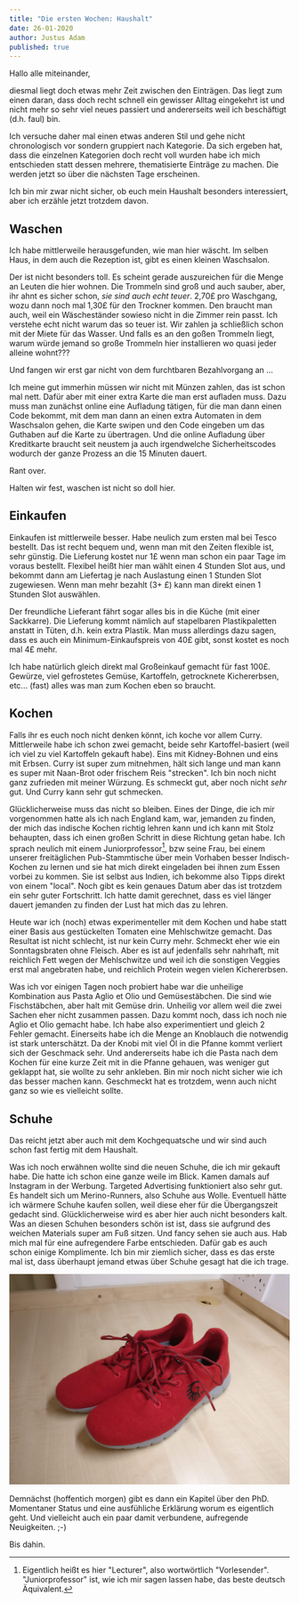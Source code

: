 ```yaml
---
title: "Die ersten Wochen: Haushalt"
date: 26-01-2020
author: Justus Adam
published: true
---
```


Hallo alle miteinander,

diesmal liegt doch etwas mehr Zeit zwischen den Einträgen. Das liegt zum einen
daran, dass doch recht schnell ein gewisser Alltag eingekehrt ist und nicht mehr
so sehr viel neues passiert und andererseits weil ich beschäftigt (d.h. faul)
bin.

Ich versuche daher mal einen etwas anderen Stil und gehe nicht chronologisch vor
sondern gruppiert nach Kategorie. Da sich ergeben hat, dass die einzelnen
Kategorien doch recht voll wurden habe ich mich entschieden statt dessen
mehrere, thematisierte Einträge zu machen. Die werden jetzt so über die nächsten
Tage erscheinen.

Ich bin mir zwar nicht sicher, ob euch mein Haushalt besonders interessiert,
aber ich erzähle jetzt trotzdem davon.

## Waschen

Ich habe mittlerweile herausgefunden, wie man hier wäscht. Im selben Haus, in
dem auch die Rezeption ist, gibt es einen kleinen Waschsalon.

Der ist nicht besonders toll. Es scheint gerade auszureichen für die Menge an
Leuten die hier wohnen. Die Trommeln sind groß und auch sauber, aber, ihr ahnt es
sicher schon, *sie sind auch echt teuer*. 2,70£ pro Waschgang, wozu dann noch
mal 1,30£ für den Trockner kommen. Den braucht man auch, weil ein Wäscheständer
sowieso nicht in die Zimmer rein passt. Ich verstehe echt nicht warum das so teuer
ist. Wir zahlen ja schließlich schon mit der Miete für das Wasser. Und falls es an
den goßen Trommeln liegt, warum würde jemand so große Trommeln hier installieren
wo quasi jeder alleine wohnt???

Und fangen wir erst gar nicht von dem furchtbaren Bezahlvorgang an ...

Ich meine gut immerhin müssen wir nicht mit Münzen zahlen, das ist schon mal
nett. Dafür aber mit einer extra Karte die man erst aufladen muss. Dazu muss man
zunächst online eine Aufladung tätigen, für die man dann einen Code bekommt, mit
dem man dann an einen extra Automaten in dem Waschsalon gehen, die Karte swipen
und den Code eingeben um das Guthaben auf die Karte zu übertragen. Und die
online Aufladung über Kreditkarte braucht seit neustem ja auch irgendwelche
Sicherheitscodes wodurch der ganze Prozess an die 15 Minuten dauert.

Rant over.

Halten wir fest, waschen ist nicht so doll hier.

## Einkaufen

Einkaufen ist mittlerweile besser. Habe neulich zum ersten mal bei Tesco
bestellt. Das ist recht bequem und, wenn man mit den Zeiten flexible ist, sehr
günstig. Die Lieferung kostet nur 1£ wenn man schon ein paar Tage im voraus
bestellt. Flexibel heißt hier man wählt einen 4 Stunden Slot aus, und bekommt
dann am Liefertag je nach Auslastung einen 1 Stunden Slot zugewiesen. Wenn man
mehr bezahlt (3+ £) kann man direkt einen 1 Stunden Slot auswählen.

Der freundliche Lieferant fährt sogar alles bis in die Küche (mit einer
Sackkarre). Die Lieferung kommt nämlich auf stapelbaren Plastikpaletten anstatt
in Tüten, d.h. kein extra Plastik. Man muss allerdings dazu sagen, dass es auch
ein Minimum-Einkaufspreis von 40£ gibt, sonst kostet es noch mal 4£ mehr.

Ich habe natürlich gleich direkt mal Großeinkauf gemacht für fast 100£. Gewürze,
viel gefrostetes Gemüse, Kartoffeln, getrocknete Kichererbsen, etc... (fast)
alles was man zum Kochen eben so braucht.


## Kochen

Falls ihr es euch noch nicht denken könnt, ich koche vor allem Curry.
Mittlerweile habe ich schon zwei gemacht, beide sehr Kartoffel-basiert (weil ich
viel zu viel Kartoffeln gekauft habe). Eins mit Kidney-Bohnen und eins mit
Erbsen. Curry ist super zum mitnehmen, hält sich lange und man kann es super mit
Naan-Brot oder frischem Reis "strecken". Ich bin noch nicht ganz zufrieden mit
meiner Würzung. Es schmeckt gut, aber noch nicht *sehr* gut. Und Curry kann sehr
gut schmecken.

Glücklicherweise muss das nicht so bleiben. Eines der Dinge, die ich mir
vorgenommen hatte als ich nach England kam, war, jemanden zu finden, der mich das
indische Kochen richtig lehren kann und ich kann mit Stolz behaupten, dass ich
einen großen Schritt in diese Richtung getan habe. Ich sprach neulich mit einem
Juniorprofessor[^1], bzw seine Frau, bei einem unserer freitäglichen
Pub-Stammtische über mein Vorhaben besser Indisch-Kochen zu lernen und sie hat
mich direkt eingeladen bei ihnen zum Essen vorbei zu kommen. Sie ist selbst aus
Indien, ich bekomme also Tipps direkt von einem "local". Noch gibt es kein
genaues Datum aber das ist trotzdem ein sehr guter Fortschritt. Ich hatte damit
gerechnet, dass es viel länger dauert jemanden zu finden der Lust hat mich das
zu lehren.

[^1]: Eigentlich heißt es hier "Lecturer", also wortwörtlich "Vorlesender".
    "Juniorprofessor" ist, wie ich mir sagen lassen habe, das beste deutsch
    Äquivalent.

Heute war ich (noch) etwas experimenteller mit dem Kochen und habe statt einer
Basis aus gestückelten Tomaten eine Mehlschwitze gemacht. Das Resultat ist nicht
schlecht, ist nur kein Curry mehr. Schmeckt eher wie ein Sonntagsbraten ohne
Fleisch. Aber es ist auf jedenfalls sehr nahrhaft, mit reichlich Fett wegen der
Mehlschwitze und weil ich die sonstigen Veggies erst mal angebraten habe, und
reichlich Protein wegen vielen Kichererbsen.

Was ich vor einigen Tagen noch probiert habe war die unheilige Kombination aus
Pasta Aglio et Olio und Gemüsestäbchen. Die sind wie Fischstäbchen, aber halt
mit Gemüse drin. Unheilig vor allem weil die zwei Sachen eher nicht zusammen
passen. Dazu kommt noch, dass ich noch nie Aglio et Olio gemacht habe. Ich habe
also experimentiert und gleich 2 Fehler gemacht. Einerseits habe ich die Menge
an Knoblauch die notwendig ist stark unterschätzt. Da der Knobi mit viel Öl in
die Pfanne kommt verliert sich der Geschmack sehr. Und andererseits habe ich die
Pasta nach dem Kochen für eine kurze Zeit mit in die Pfanne gehauen, was weniger
gut geklappt hat, sie wollte zu sehr ankleben. Bin mir noch nicht sicher wie ich
das besser machen kann. Geschmeckt hat es trotzdem, wenn auch nicht ganz so wie
es vielleicht sollte.


## Schuhe

Das reicht jetzt aber auch mit dem Kochgequatsche und wir sind auch schon fast
fertig mit dem Haushalt.

Was ich noch erwähnen wollte sind die neuen Schuhe, die ich mir gekauft habe.
Die hatte ich schon eine ganze weile im Blick. Kamen damals auf Instagram in der
Werbung. Targeted Advertising funktioniert also sehr gut. Es handelt sich um
Merino-Runners, also Schuhe aus Wolle. Eventuell hätte ich wärmere Schuhe kaufen
sollen, weil diese eher für die Übergangszeit gedacht sind. Glücklicherweise
wird es aber hier auch nicht besonders kalt. Was an diesen Schuhen besonders
schön ist ist, dass sie aufgrund des weichen Materials super am Fuß sitzen. Und
fancy sehen sie auch aus. Hab mich mal für eine aufregendere Farbe entschieden.
Dafür gab es auch schon einige Komplimente. Ich bin mir ziemlich sicher, dass es
das erste mal ist, dass überhaupt jemand etwas über Schuhe gesagt hat die ich
trage.

![Shoes](/images/england-blog/the-first-weeks/shoes.jpg)

Demnächst (hoffentich morgen) gibt es dann ein Kapitel über den PhD. Momentaner
Status und eine ausfühliche Erklärung worum es eigentlich geht. Und vielleicht
auch ein paar damit verbundene, aufregende Neuigkeiten. ;-)

Bis dahin.
